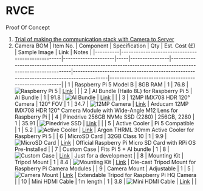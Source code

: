 # RVCE
Proof Of Concept

1. [Trial of making the communication stack with Camera to Server](./com/communication.md)
2. Camera BOM 
| Item No. | Component                                        | Specification      | Qty | Est. Cost (£) | Sample Image                                                                                              | Link                                                                                   | Notes                                                |
|----------|--------------------------------------------------|---------------------|-----|----------------|-----------------------------------------------------------------------------------------------------------|----------------------------------------------------------------------------------------|------------------------------------------------------|
| 1        | Raspberry Pi 5 Model B                           | 8GB RAM             | 1   | 76.8           | ![Raspberry Pi 5](https://thepihut.com/cdn/shop/files/raspberry-pi-5-raspberry-pi-40958498898115_700x.jpg?v=1695819922) | [Link](https://thepihut.com/products/raspberry-pi-5?variant=42531604955331) |                                                      |
| 2        | AI Bundle (Hailo 8L) for Raspberry Pi 5         | AI Bundle           | 1   | 91.8           | ![AI Bundle](https://thepihut.com/cdn/shop/files/ai-bundle-hailo-8l-for-raspberry-pi-5-pineboards-106038-42832289726659_700x.jpg?v=1724824572) | [Link](https://thepihut.com/products/ai-bundle-hailo-8l-for-raspberry-pi-5) |                                                      |
| 3        | 12MP IMX708 HDR 120° Camera                     | 120° FOV            | 1   | 34.7           | ![12MP Camera](https://thepihut.com/cdn/shop/files/arducam-12mp-imx708-hdr-120-camera-module-with-wide-angle-m12-lens-for-raspberry-pi-arducam-b0310-40596338049219_700x.jpg?v=1724774228) | [Link](https://thepihut.com/products/arducam-12mp-imx708-hdr-120-wide-angle-camera-module-with-m12-lens-for-raspberry-pi) | Arducam 12MP IMX708 HDR 120° Camera Module with Wide-Angle M12 Lens for Raspberry Pi |
| 4        | Pinedrive 256GB NVMe SSD (2280)                 | 256GB, 2280         | 1   | 35.91          | ![Pinedrive SSD](https://thepihut.com/cdn/shop/files/pinedrive-256gb-nvme-ssd-2280-pineboards-105969-42368160202947_700x.jpg?v=1717692241) | [Link](https://thepihut.com/products/pinedrive-256gb-nvme-ssd-2280) |                                                      |
| 5        | Active Cooler                                    | Pi 5 Compatible     | 1   | 5.2            | ![Active Cooler](https://thepihut.com/cdn/shop/files/argon-thrml-30mm-active-cooler-for-raspberry-pi-5-argon40-41416718024899_700x.jpg?v=1704902893) | [Link](https://thepihut.com/products/argon-thrml-30mm-active-cooler-for-raspberry-pi-5) | Argon THRML 30mm Active Cooler for Raspberry Pi 5  |
| 6        | MicroSD Card                                    | 32GB Class 10       | 1   | 9.9            | ![MicroSD Card](https://thepihut.com/cdn/shop/files/official-pi-hole-raspberry-pi-4-kit-the-pi-hut-105033-43171441311939_700x.jpg?v=1726632845) | [Link](https://thepihut.com/products/noobs-preinstalled-sd-card) | Official Raspberry Pi Micro SD Card with RPi OS Pre-Installed |
| 7        | Custom Case                                      | Fits Pi 5 + AI bundle | 1   | 8              | ![Custom Case](https://thepihut.com/cdn/shop/files/layer-case-for-pineboards-hats-the-pi-hut-tph-078-42874102055107_700x.jpg?v=1724811056) | [Link](https://thepihut.com/products/layer-case-for-pineboards-hats) | Just for a development                               |
| 8        | Mounting Kit                                     | Tripod Mount        | 1   | 8.4            | ![Mounting Kit](https://thepihut.com/cdn/shop/files/die-cast-tripod-mount-for-raspberry-pi-camera-modules-entaniya-106019-42832871063747_700x.jpg?v=1724814306) | [Link](https://thepihut.com/products/die-cast-tripod-mount-for-raspberry-pi-camera-modules) | Die-cast Tripod Mount for Raspberry Pi Camera Modules |
| 9        | Camera Mount                                     | Adjustable          | 1   | 5              | ![Camera Mount](https://thepihut.com/cdn/shop/files/extendable-tripod-for-raspberry-pi-hq-camera-the-pi-hut-106062-42899004326083_700x.jpg?v=1724815391) | [Link](https://thepihut.com/products/extendable-tripod-for-raspberry-pi-hq-camera) | Extendable Tripod for Raspberry Pi HQ Camera       |
| 10       | Mini HDMI Cable                                  | 1m length           | 1   | 3.8            | ![Mini HDMI Cable](https://thepihut.com/cdn/shop/products/micro-hdmi-to-hdmi-cable-for-raspberry-pi-4-the-pi-hut-103596-29915930689731_700x.jpg?v=1646362088) | [Link](https://thepihut.com/products/hdmi-to-micro-hdmi-cable-2m-gold-plated?variant=40818117050563) |                                                      |
